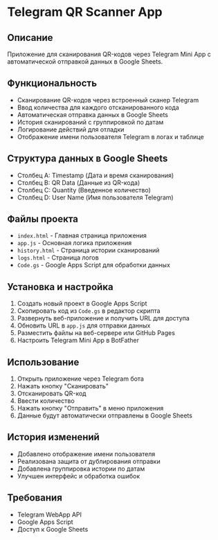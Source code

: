 # Telegram QR Scanner App

## Описание
Приложение для сканирования QR-кодов через Telegram Mini App с автоматической отправкой данных в Google Sheets. 

## Функциональность
- Сканирование QR-кодов через встроенный сканер Telegram
- Ввод количества для каждого отсканированного кода
- Автоматическая отправка данных в Google Sheets
- История сканирований с группировкой по датам
- Логирование действий для отладки
- Отображение имени пользователя Telegram в логах и таблице

## Структура данных в Google Sheets
- Столбец A: Timestamp (Дата и время сканирования)
- Столбец B: QR Data (Данные из QR-кода)
- Столбец C: Quantity (Введенное количество)
- Столбец D: User Name (Имя пользователя Telegram)

## Файлы проекта
- `index.html` - Главная страница приложения
- `app.js` - Основная логика приложения
- `history.html` - Страница истории сканирований
- `logs.html` - Страница логов
- `Code.gs` - Google Apps Script для обработки данных

## Установка и настройка
1. Создать новый проект в Google Apps Script
2. Скопировать код из `Code.gs` в редактор скрипта
3. Развернуть веб-приложение и получить URL для доступа
4. Обновить URL в `app.js` для отправки данных
5. Разместить файлы на веб-сервере или GitHub Pages
6. Настроить Telegram Mini App в BotFather

## Использование
1. Открыть приложение через Telegram бота
2. Нажать кнопку "Сканировать"
3. Отсканировать QR-код
4. Ввести количество
5. Нажать кнопку "Отправить" в меню приложения
6. Данные будут автоматически отправлены в Google Sheets

## История изменений
- Добавлено отображение имени пользователя
- Реализована защита от дублирования отправки
- Добавлена группировка истории по датам
- Улучшен интерфейс и обработка ошибок

## Требования
- Telegram WebApp API
- Google Apps Script
- Доступ к Google Sheets 
